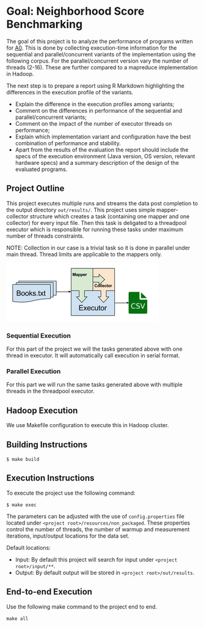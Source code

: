 # Goal: Neighborhood Score Benchmarking

The goal of this project is to analyze the performance of programs written for [A0](http://janvitek.org/pdpmr/f17/tasks-a0-neighborhood-score.html
). This is done by collecting execution-time information for the sequential and parallel/concurrent variants of the implementation using the following corpus. For the parallel/concurrent version vary the number of threads (2-16). These are further compared to a mapreduce implementation in Hadoop.

The next step is to prepare a report using R Markdown highlighting the differences in the execution profile of the variants.

* Explain the difference in the execution profiles among variants;
* Comment on the differences in performance of the sequential and parallel/concurrent variants;
* Comment on the impact of the number of executor threads on performance;
* Explain which implementation variant and configuration have the best combination of performance and stability.
* Apart from the results of the evaluation the report should include the specs of the execution environment (Java version, OS version, relevant hardware specs) and a summary description of the design of the evaluated programs.

## Project Outline

This project executes multiple runs and streams the data post completion to the output directory `out/results/`. This project uses simple mapper-collector structure which creates a task (containing one mapper and one collector) for every input file. Then this task is deligated to a threadpool executor which is responsible for running these tasks under maximum number of threads constraints.

NOTE: Collection in our case is a trivial task so it is done in parallel under main thread. Thread limits are applicable to the mappers only.

![Project Architecture](resources/non_packaged/images/CS-6240_Task_A0_Benchmark_Report.png)

### Sequential Execution

For this part of the project we will the tasks generated above with one thread in executor. It will automatically call execution in serial format.

### Parallel Execution

For this part we will run the same tasks generated above with multiple threads in the threadpool executor.

## Hadoop Execution

We use Makefile configuration to execute this in Hadoop cluster.

## Building Instructions

```
$ make build
```

## Execution Instructions

To execute the project use the following command:
```
$ make exec
```
The parameters can be adjusted with the use of `config.properties` file located under `<project root>/resources/non_packaged`. These properties control the number of threads, the number of warmup and measurement iterations, input/output locations for the data set.

Default locations:
* Input: By default this project will search for input under `<project root>/input/**`.
* Output: By default output will be stored in `<project root>/out/results`.

## End-to-end Execution

Use the following make command to the project end to end.
```
make all
```